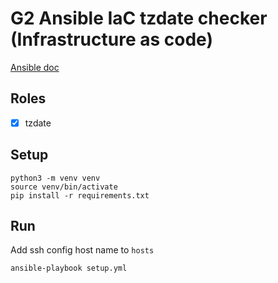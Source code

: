 # G2 Ansible IaC tzdate checker (Infrastructure as code)

[Ansible doc](https://docs.ansible.com/ansible/latest/installation_guide/intro_installation.html)

## Roles
- [x] tzdate

## Setup
```
python3 -m venv venv
source venv/bin/activate
pip install -r requirements.txt
```

## Run
Add ssh config host name to `hosts`
```
ansible-playbook setup.yml
```
